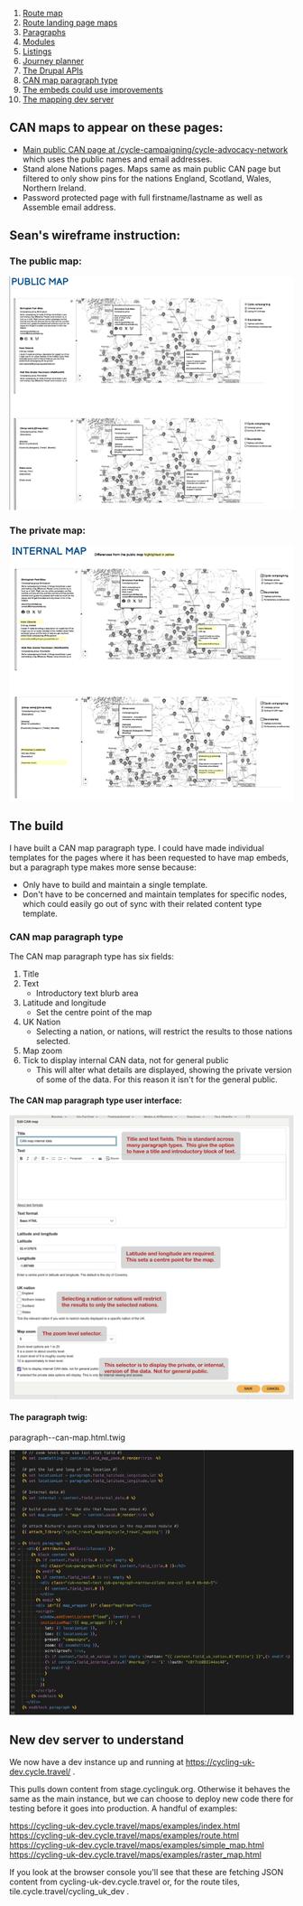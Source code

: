 1. [Route map](route-content-type.md)
2. [Route landing page maps](route-landing-page-content-type.md)
3. [Paragraphs](paragraph-embeds.md)
4. [Modules](relevant-modules.md)
5. [Listings](listing-pages.md)
6. [Journey planner](journey-planner.md)
7. [The Drupal APIs](api.md)
8. [CAN map paragraph type](can.md)
9. [The embeds could use improvements](embed-improvement-notes.md)
10. [The mapping dev server](devserver.md)

## CAN maps to appear on these pages:

- [Main public CAN page at /cycle-campaigning/cycle-advocacy-network](https://www.cyclinguk.org/cycle-campaigning/cycle-advocacy-network) which uses the public names and email addresses.
- Stand alone Nations pages. Maps same as main public CAN page but filtered to only show pins for the nations England, Scotland, Wales, Northern Ireland.
- Password protected page with full firstname/lastname as well as Assemble email address.

## Sean's wireframe instruction:

### The public map:
![public-map-sean](assets/public-map-sean.png)

### The private map:
![private-map-sean](assets/private-map-sean.png)

## The build

I have built a CAN map paragraph type.  I could have made individual templates for the pages where it has been requested to have map embeds, but a paragraph type makes more sense because:
* Only have to build and maintain a single template.
* Don't have to be concerned and maintain templates for specific nodes, which could easily go out of sync with their related content type template.

###  CAN map paragraph type
The CAN map paragraph type has six fields:
1. Title
2. Text
    *   Introductory text blurb area
3. Latitude and longitude
    *   Set the centre point of the map
4. UK Nation
    *   Selecting a nation, or nations, will restrict the results to those nations selected.
5. Map zoom
6. Tick to display internal CAN data, not for general public
    *   This will alter what details are displayed, showing the private version of some of the data. For this reason it isn't for the general public.

#### The CAN map paragraph type user interface:
![CAN-map-paragraph-type](assets/CAN-map-paragraph-type.png)

#### The paragraph twig:

paragraph--can-map.html.twig

![can-paragraph-twig](assets/can-paragraph-twig.png)


## New dev server to understand

We now have a dev instance up and running at https://cycling-uk-dev.cycle.travel/ .

This pulls down content from stage.cyclinguk.org. Otherwise it behaves the same as the main instance, but we can choose to deploy new code there for testing before it goes into production. A handful of examples:

https://cycling-uk-dev.cycle.travel/maps/examples/index.html
https://cycling-uk-dev.cycle.travel/maps/examples/route.html
https://cycling-uk-dev.cycle.travel/maps/examples/simple_map.html
https://cycling-uk-dev.cycle.travel/maps/examples/raster_map.html

If you look at the browser console you'll see that these are fetching JSON content from cycling-uk-dev.cycle.travel or, for the route tiles, tile.cycle.travel/cycling_uk_dev .
